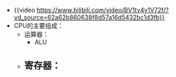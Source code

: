 - {{video https://www.bilibili.com/video/BV1tv4y1V72f/?vd_source=62a62b860638f8d57a16d5432bc1d3fb}}
- CPU的主要组成：
	- 运算器：
		- ALU
	- 寄存器：
		-